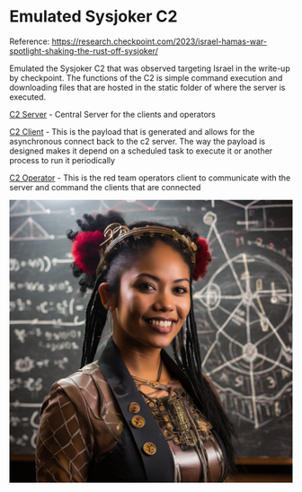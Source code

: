 # Emulated Sysjoker C2

Reference: https://research.checkpoint.com/2023/israel-hamas-war-spotlight-shaking-the-rust-off-sysjoker/

Emulated the Sysjoker C2 that was observed targeting Israel in the write-up by checkpoint.  The functions of the C2 is simple command execution and downloading files that are hosted in the static folder of where the server is executed.

[C2 Server](/projects/c2/c2server/main.go) - Central Server for the clients and operators

[C2 Client](/projects/c2/c2client/main.go) - This is the payload that is generated and allows for the asynchronous connect back to the c2 server.  The way the payload is designed makes it depend on a scheduled task to execute it or another process to run it periodically

[C2 Operator](/projects/c2/c2operator/main.go) - This is the red team operators client to communicate with the server and command the clients that are connected

![Whiteboard](/projects/c2/whiteboard.jpg)